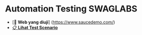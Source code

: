 # Automation Testing SWAGLABS


- [🔗 **Web yang diuji**] (https://www.saucedemo.com/)
- [📋 **Lihat Test Scenario**](https://docs.google.com/spreadsheets/d/16fz0M4VyQ2TN7Dl4WzCILs-A-de5KKUtIMBrmWeMuQY/edit?gid=1059802110#gid=1059802110) 
